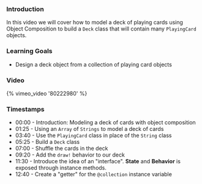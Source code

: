 ### Introduction

In this video we will cover how to model a deck of playing cards using Object
Composition to build a `Deck` class that will contain many `PlayingCard`
objects.


### Learning Goals

* Design a deck object from a collection of playing card objects


### Video

{% vimeo_video '80222980' %}


### Timestamps

* 00:00 - Introduction: Modeling a deck of cards with object composition
* 01:25 - Using an `Array` of `Strings` to model a deck of cards
* 03:40 - Use the `PlayingCard` class in place of the `String` class
* 05:25 - Build a `Deck` class
* 07:00 - Shuffle the cards in the deck
* 09:20 - Add the `draw!` behavior to our deck
* 11:30 - Introduce the idea of an "interface". **State** and **Behavior** is exposed through instance methods.
* 12:40 - Create a "getter" for the `@collection` instance variable
